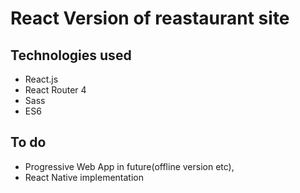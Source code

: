 # React Version of reastaurant site

## Technologies used

- React.js
- React Router 4
- Sass
- ES6

## To do

- Progressive Web App in future(offline version etc),
- React Native implementation